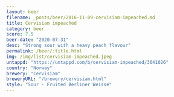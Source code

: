 ```yaml
---
layout: beer
filename: _posts/beer/2016-11-09-cervisiam-impeached.md
title: Cervisiam impeached
category: beer
score: 7.5
beer-date: "2020-07-31"
desc: "Strong sour with a heavy peach flavour"
permalink: /beer/:title.html
img: /img/list/cervisiam-impeached.jpeg
untappd: "https://untappd.com/b/cervisiam-impeached/3641026"
country: "Norway"
brewery: "Cervisiam"
breweryURL: "/brewery/cervisiam.html"
style: "Sour - Fruited Berliner Weisse"
---
```

